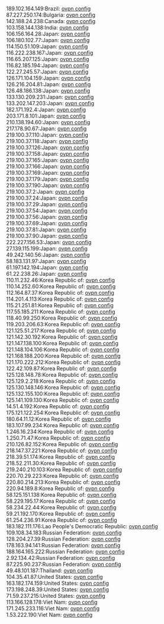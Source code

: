 189.102.164.149:Brazil: [ovpn config](vpn/189_102_164_149.ovpn)  
87.227.250.174:Bulgaria: [ovpn config](vpn/87_227_250_174.ovpn)  
142.188.24.238:Canada: [ovpn config](vpn/142_188_24_238.ovpn)  
103.158.144.138:India: [ovpn config](vpn/103_158_144_138.ovpn)  
106.156.164.28:Japan: [ovpn config](vpn/106_156_164_28.ovpn)  
106.180.102.77:Japan: [ovpn config](vpn/106_180_102_77.ovpn)  
114.150.51.109:Japan: [ovpn config](vpn/114_150_51_109.ovpn)  
116.222.238.167:Japan: [ovpn config](vpn/116_222_238_167.ovpn)  
116.65.207.125:Japan: [ovpn config](vpn/116_65_207_125.ovpn)  
116.82.185.194:Japan: [ovpn config](vpn/116_82_185_194.ovpn)  
122.27.245.57:Japan: [ovpn config](vpn/122_27_245_57.ovpn)  
126.171.104.159:Japan: [ovpn config](vpn/126_171_104_159.ovpn)  
126.216.204.81:Japan: [ovpn config](vpn/126_216_204_81.ovpn)  
126.48.186.138:Japan: [ovpn config](vpn/126_48_186_138.ovpn)  
133.130.209.231:Japan: [ovpn config](vpn/133_130_209_231.ovpn)  
133.202.147.203:Japan: [ovpn config](vpn/133_202_147_203.ovpn)  
182.171.192.4:Japan: [ovpn config](vpn/182_171_192_4.ovpn)  
203.171.8.101:Japan: [ovpn config](vpn/203_171_8_101.ovpn)  
210.138.194.60:Japan: [ovpn config](vpn/210_138_194_60.ovpn)  
217.178.90.67:Japan: [ovpn config](vpn/217_178_90_67.ovpn)  
219.100.37.110:Japan: [ovpn config](vpn/219_100_37_110.ovpn)  
219.100.37.118:Japan: [ovpn config](vpn/219_100_37_118.ovpn)  
219.100.37.126:Japan: [ovpn config](vpn/219_100_37_126.ovpn)  
219.100.37.158:Japan: [ovpn config](vpn/219_100_37_158.ovpn)  
219.100.37.165:Japan: [ovpn config](vpn/219_100_37_165.ovpn)  
219.100.37.166:Japan: [ovpn config](vpn/219_100_37_166.ovpn)  
219.100.37.169:Japan: [ovpn config](vpn/219_100_37_169.ovpn)  
219.100.37.179:Japan: [ovpn config](vpn/219_100_37_179.ovpn)  
219.100.37.190:Japan: [ovpn config](vpn/219_100_37_190.ovpn)  
219.100.37.2:Japan: [ovpn config](vpn/219_100_37_2.ovpn)  
219.100.37.24:Japan: [ovpn config](vpn/219_100_37_24.ovpn)  
219.100.37.29:Japan: [ovpn config](vpn/219_100_37_29.ovpn)  
219.100.37.54:Japan: [ovpn config](vpn/219_100_37_54.ovpn)  
219.100.37.56:Japan: [ovpn config](vpn/219_100_37_56.ovpn)  
219.100.37.69:Japan: [ovpn config](vpn/219_100_37_69.ovpn)  
219.100.37.81:Japan: [ovpn config](vpn/219_100_37_81.ovpn)  
219.100.37.90:Japan: [ovpn config](vpn/219_100_37_90.ovpn)  
222.227.156.53:Japan: [ovpn config](vpn/222_227_156_53.ovpn)  
27.139.115.199:Japan: [ovpn config](vpn/27_139_115_199.ovpn)  
49.242.140.56:Japan: [ovpn config](vpn/49_242_140_56.ovpn)  
58.183.131.97:Japan: [ovpn config](vpn/58_183_131_97.ovpn)  
61.197.142.194:Japan: [ovpn config](vpn/61_197_142_194.ovpn)  
61.22.238.26:Japan: [ovpn config](vpn/61_22_238_26.ovpn)  
110.11.232.46:Korea Republic of: [ovpn config](vpn/110_11_232_46.ovpn)  
110.14.252.60:Korea Republic of: [ovpn config](vpn/110_14_252_60.ovpn)  
112.164.87.37:Korea Republic of: [ovpn config](vpn/112_164_87_37.ovpn)  
114.201.4.113:Korea Republic of: [ovpn config](vpn/114_201_4_113.ovpn)  
115.21.251.81:Korea Republic of: [ovpn config](vpn/115_21_251_81.ovpn)  
117.55.185.211:Korea Republic of: [ovpn config](vpn/117_55_185_211.ovpn)  
118.40.99.250:Korea Republic of: [ovpn config](vpn/118_40_99_250.ovpn)  
119.203.206.63:Korea Republic of: [ovpn config](vpn/119_203_206_63.ovpn)  
121.125.51.217:Korea Republic of: [ovpn config](vpn/121_125_51_217.ovpn)  
121.142.30.192:Korea Republic of: [ovpn config](vpn/121_142_30_192.ovpn)  
121.147.138.100:Korea Republic of: [ovpn config](vpn/121_147_138_100.ovpn)  
121.148.104.106:Korea Republic of: [ovpn config](vpn/121_148_104_106.ovpn)  
121.168.188.200:Korea Republic of: [ovpn config](vpn/121_168_188_200.ovpn)  
121.170.222.212:Korea Republic of: [ovpn config](vpn/121_170_222_212.ovpn)  
122.42.109.87:Korea Republic of: [ovpn config](vpn/122_42_109_87.ovpn)  
125.128.148.78:Korea Republic of: [ovpn config](vpn/125_128_148_78.ovpn)  
125.129.2.218:Korea Republic of: [ovpn config](vpn/125_129_2_218.ovpn)  
125.130.148.146:Korea Republic of: [ovpn config](vpn/125_130_148_146.ovpn)  
125.132.155.100:Korea Republic of: [ovpn config](vpn/125_132_155_100.ovpn)  
125.141.109.130:Korea Republic of: [ovpn config](vpn/125_141_109_130.ovpn)  
14.51.4.192:Korea Republic of: [ovpn config](vpn/14_51_4_192.ovpn)  
175.121.122.254:Korea Republic of: [ovpn config](vpn/175_121_122_254.ovpn)  
180.64.11.12:Korea Republic of: [ovpn config](vpn/180_64_11_12.ovpn)  
183.107.99.234:Korea Republic of: [ovpn config](vpn/183_107_99_234.ovpn)  
1.246.16.234:Korea Republic of: [ovpn config](vpn/1_246_16_234.ovpn)  
1.250.71.47:Korea Republic of: [ovpn config](vpn/1_250_71_47.ovpn)  
210.126.82.152:Korea Republic of: [ovpn config](vpn/210_126_82_152.ovpn)  
218.147.37.221:Korea Republic of: [ovpn config](vpn/218_147_37_221.ovpn)  
218.39.51.174:Korea Republic of: [ovpn config](vpn/218_39_51_174.ovpn)  
218.52.211.30:Korea Republic of: [ovpn config](vpn/218_52_211_30.ovpn)  
219.240.210.103:Korea Republic of: [ovpn config](vpn/219_240_210_103.ovpn)  
220.70.29.223:Korea Republic of: [ovpn config](vpn/220_70_29_223.ovpn)  
220.80.214.213:Korea Republic of: [ovpn config](vpn/220_80_214_213.ovpn)  
220.94.189.8:Korea Republic of: [ovpn config](vpn/220_94_189_8.ovpn)  
58.125.151.138:Korea Republic of: [ovpn config](vpn/58_125_151_138.ovpn)  
58.229.195.17:Korea Republic of: [ovpn config](vpn/58_229_195_17.ovpn)  
58.234.22.44:Korea Republic of: [ovpn config](vpn/58_234_22_44.ovpn)  
59.21.192.170:Korea Republic of: [ovpn config](vpn/59_21_192_170.ovpn)  
61.254.236.91:Korea Republic of: [ovpn config](vpn/61_254_236_91.ovpn)  
183.182.111.176:Lao People's Democratic Republic: [ovpn config](vpn/183_182_111_176.ovpn)  
109.108.34.183:Russian Federation: [ovpn config](vpn/109_108_34_183.ovpn)  
128.204.27.39:Russian Federation: [ovpn config](vpn/128_204_27_39.ovpn)  
178.163.94.141:Russian Federation: [ovpn config](vpn/178_163_94_141.ovpn)  
188.164.165.222:Russian Federation: [ovpn config](vpn/188_164_165_222.ovpn)  
2.92.134.42:Russian Federation: [ovpn config](vpn/2_92_134_42.ovpn)  
87.225.90.237:Russian Federation: [ovpn config](vpn/87_225_90_237.ovpn)  
49.48.101.187:Thailand: [ovpn config](vpn/49_48_101_187.ovpn)  
104.35.41.87:United States: [ovpn config](vpn/104_35_41_87.ovpn)  
163.182.174.159:United States: [ovpn config](vpn/163_182_174_159.ovpn)  
173.198.248.39:United States: [ovpn config](vpn/173_198_248_39.ovpn)  
71.59.237.215:United States: [ovpn config](vpn/71_59_237_215.ovpn)  
113.166.128.178:Viet Nam: [ovpn config](vpn/113_166_128_178.ovpn)  
171.245.233.116:Viet Nam: [ovpn config](vpn/171_245_233_116.ovpn)  
1.53.222.190:Viet Nam: [ovpn config](vpn/1_53_222_190.ovpn)  
